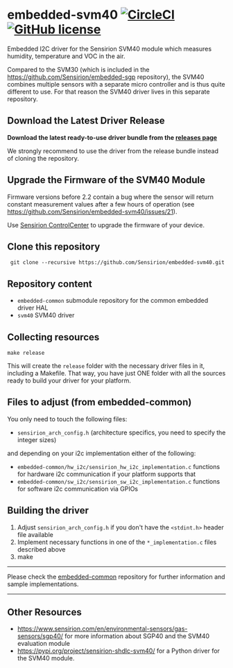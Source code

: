 # embedded-svm40 [![CircleCI](https://circleci.com/gh/Sensirion/embedded-svm40.svg?style=shield)](https://circleci.com/gh/Sensirion/embedded-svm40) [![GitHub license](https://img.shields.io/badge/license-BSD3-blue.svg)](https://raw.githubusercontent.com/Sensirion/embedded-svm40/master/LICENSE)

Embedded I2C driver for the Sensirion SVM40 module which measures humidity,
temperature and VOC in the air.

Compared to the SVM30 (which is included in the
https://github.com/Sensirion/embedded-sgp repository), the SVM40 combines
multiple sensors with a separate micro controller and is thus quite different
to use. For that reason the SVM40 driver lives in this separate repository.

## Download the Latest Driver Release

**Download the latest ready-to-use driver bundle from the [releases
page](https://github.com/Sensirion/embedded-svm40/releases/)**

We strongly recommend to use the driver from the release bundle instead of
cloning the repository.

## Upgrade the Firmware of the SVM40 Module

Firmware versions before 2.2 contain a bug where the sensor will return
constant measurement values after a few hours of operation (see
https://github.com/Sensirion/embedded-svm40/issues/21).

Use [Sensirion ControlCenter](https://www.sensirion.com/en/controlcenter/) to
upgrade the firmware of your device.

## Clone this repository
```
 git clone --recursive https://github.com/Sensirion/embedded-svm40.git
```

## Repository content
* `embedded-common` submodule repository for the common embedded driver HAL
* `svm40` SVM40 driver

## Collecting resources
```
make release
```
This will create the `release` folder with the necessary driver files in it,
including a Makefile. That way, you have just ONE folder with all the sources
ready to build your driver for your platform.

## Files to adjust (from embedded-common)
You only need to touch the following files:

* `sensirion_arch_config.h` (architecture specifics, you need to specify
  the integer sizes)

and depending on your i2c implementation either of the following:

* `embedded-common/hw_i2c/sensirion_hw_i2c_implementation.c`
  functions for hardware i2c communication if your platform supports that
* `embedded-common/sw_i2c/sensirion_sw_i2c_implementation.c`
  functions for software i2c communication via GPIOs

## Building the driver
1. Adjust `sensirion_arch_config.h` if you don't have the `<stdint.h>` header
   file available
2. Implement necessary functions in one of the `*_implementation.c` files
   described above
3. make

---

Please check the [embedded-common](https://github.com/Sensirion/embedded-common)
repository for further information and sample implementations.

---

## Other Resources

 * https://www.sensirion.com/en/environmental-sensors/gas-sensors/sgp40/ for
   more information about SGP40 and the SVM40 evaluation module
 * https://pypi.org/project/sensirion-shdlc-svm40/ for a Python driver for the
   SVM40 module.
